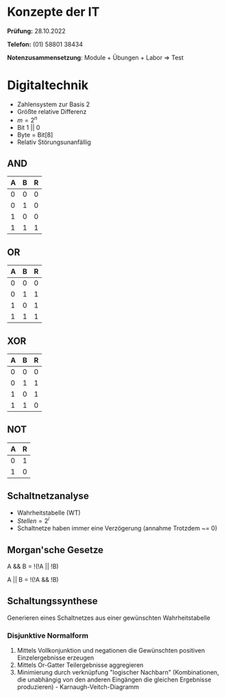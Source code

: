 # Konzepte der IT

**Prüfung:** 28.10.2022

**Telefon:** (01) 58801 38434

**Notenzusammensetzung**: Module + Übungen + Labor => Test


# Digitaltechnik
* Zahlensystem zur Basis 2
* Größte relative Differenz
* $m = 2^n$
* Bit 1 || 0
* Byte = Bit[8]
* Relativ Störungsunanfällig

## AND
| A | B | R |
| - | - | - |
| 0 | 0 | 0 |
| 0 | 1 | 0 |
| 1 | 0 | 0 |
| 1 | 1 | 1 |

## OR
| A | B | R |
| - | - | - |
| 0 | 0 | 0 |
| 0 | 1 | 1 |
| 1 | 0 | 1 |
| 1 | 1 | 1 |

## XOR
| A | B | R |
| - | - | - |
| 0 | 0 | 0 |
| 0 | 1 | 1 |
| 1 | 0 | 1 |
| 1 | 1 | 0 |


## NOT
| A | R |
| - | - |
| 0 | 1 |
| 1 | 0 |

## Schaltnetzanalyse
* Wahrheitstabelle (WT)
* $Stellen = 2^i$
* Schaltnetze haben immer eine Verzögerung (annahme Trotzdem ~= 0)
  
## Morgan'sche Gesetze
  A && B = !(!A || !B)

  A || B = !(!A && !B)


## Schaltungssynthese
Generieren eines Schaltnetzes aus einer gewünschten Wahrheitstabelle
### Disjunktive Normalform
1. Mittels Vollkonjunktion und negationen die Gewünschten positiven Einzelergebnisse erzeugen
2. Mittels Or-Gatter Teilergebnisse aggregieren
3. Minimierung durch verknüpfung "logischer Nachbarn" (Kombinationen, die unabhängig von den anderen Eingängen die gleichen Ergebnisse produzieren) - Karnaugh-Veitch-Diagramm

